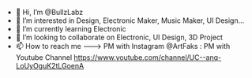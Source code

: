 - 👋 Hi, I’m @BullzLabz
- 👀 I’m interested in Design, Electronic Maker, Music Maker, UI Design...
- 🌱 I’m currently learning Electronic
- 💞️ I’m looking to collaborate on Electronic, UI Design, 3D Project
- 📫 How to reach me ---> PM with Instagram @ArtFaks : PM with Youtube Channel https://www.youtube.com/channel/UC--anq-LoUyOguK2tLGoenA  

<!---
BullzLabz/BullzLabz is a ✨ special ✨ repository because its `README.md` (this file) appears on your GitHub profile.
You can click the Preview link to take a look at your changes.
--->
